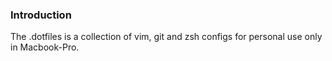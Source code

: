 ### Introduction
The .dotfiles is a collection of vim, git and zsh configs for personal use only in Macbook-Pro.
